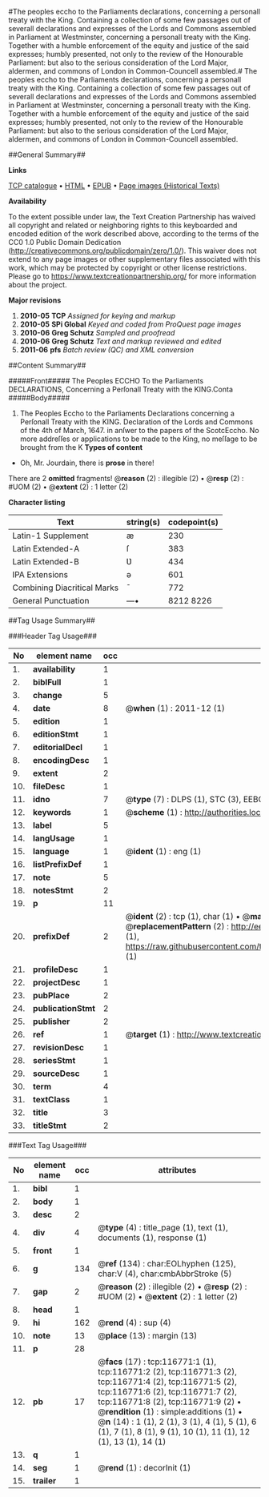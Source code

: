 #The peoples eccho to the Parliaments declarations, concerning a personall treaty with the King. Containing a collection of some few passages out of severall declarations and expresses of the Lords and Commons assembled in Parliament at Westminster, concerning a personall treaty with the King. Together with a humble enforcement of the equity and justice of the said expresses; humbly presented, not only to the review of the Honourable Parliament: but also to the serious consideration of the Lord Major, aldermen, and commons of London in Common-Councell assembled.#
The peoples eccho to the Parliaments declarations, concerning a personall treaty with the King. Containing a collection of some few passages out of severall declarations and expresses of the Lords and Commons assembled in Parliament at Westminster, concerning a personall treaty with the King. Together with a humble enforcement of the equity and justice of the said expresses; humbly presented, not only to the review of the Honourable Parliament: but also to the serious consideration of the Lord Major, aldermen, and commons of London in Common-Councell assembled.

##General Summary##

**Links**

[TCP catalogue](http://www.ota.ox.ac.uk/tcp/)  • 
[HTML](http://tei.it.ox.ac.uk/tcp/Texts-HTML/free/A90/A90447.html)  • 
[EPUB](http://tei.it.ox.ac.uk/tcp/Texts-EPUB/free/A90/A90447.epub) • 
[Page images (Historical Texts)](https://historicaltexts.jisc.ac.uk/eebo-99864541e)

**Availability**

To the extent possible under law, the Text Creation Partnership has waived all copyright and related or neighboring rights to this keyboarded and encoded edition of the work described above, according to the terms of the CC0 1.0 Public Domain Dedication (http://creativecommons.org/publicdomain/zero/1.0/). This waiver does not extend to any page images or other supplementary files associated with this work, which may be protected by copyright or other license restrictions. Please go to https://www.textcreationpartnership.org/ for more information about the project.

**Major revisions**

1. __2010-05__ __TCP__ *Assigned for keying and markup*
1. __2010-05__ __SPi Global__ *Keyed and coded from ProQuest page images*
1. __2010-06__ __Greg Schutz__ *Sampled and proofread*
1. __2010-06__ __Greg Schutz__ *Text and markup reviewed and edited*
1. __2011-06__ __pfs__ *Batch review (QC) and XML conversion*

##Content Summary##

#####Front#####
The Peoples ECCHO To the Parliaments DECLARATIONS, Concerning a Perſonall Treaty with the KING.Conta
#####Body#####

1. The Peoples Eccho to the Parliaments Declarations concerning a Perſonall Treaty with the KING.
Declaration of the Lords and Commons of the 4th of March, 1647. in anſwer to the papers of the ScotcEccho. No more addreſſes or applications to be made to the King, no meſſage to be brought from the K
**Types of content**

  * Oh, Mr. Jourdain, there is **prose** in there!

There are 2 **omitted** fragments! 
 @__reason__ (2) : illegible (2)  •  @__resp__ (2) : #UOM (2)  •  @__extent__ (2) : 1 letter (2)

**Character listing**


|Text|string(s)|codepoint(s)|
|---|---|---|
|Latin-1 Supplement|æ|230|
|Latin Extended-A|ſ|383|
|Latin Extended-B|Ʋ|434|
|IPA  Extensions|ə|601|
|Combining             Diacritical Marks|̄|772|
|General Punctuation|—•|8212 8226|

##Tag Usage Summary##

###Header Tag Usage###

|No|element name|occ|attributes|
|---|---|---|---|
|1.|__availability__|1||
|2.|__biblFull__|1||
|3.|__change__|5||
|4.|__date__|8| @__when__ (1) : 2011-12 (1)|
|5.|__edition__|1||
|6.|__editionStmt__|1||
|7.|__editorialDecl__|1||
|8.|__encodingDesc__|1||
|9.|__extent__|2||
|10.|__fileDesc__|1||
|11.|__idno__|7| @__type__ (7) : DLPS (1), STC (3), EEBO-CITATION (1), PROQUEST (1), VID (1)|
|12.|__keywords__|1| @__scheme__ (1) : http://authorities.loc.gov/ (1)|
|13.|__label__|5||
|14.|__langUsage__|1||
|15.|__language__|1| @__ident__ (1) : eng (1)|
|16.|__listPrefixDef__|1||
|17.|__note__|5||
|18.|__notesStmt__|2||
|19.|__p__|11||
|20.|__prefixDef__|2| @__ident__ (2) : tcp (1), char (1)  •  @__matchPattern__ (2) : ([0-9\-]+):([0-9IVX]+) (1), (.+) (1)  •  @__replacementPattern__ (2) : http://eebo.chadwyck.com/downloadtiff?vid=$1&page=$2 (1), https://raw.githubusercontent.com/textcreationpartnership/Texts/master/tcpchars.xml#$1 (1)|
|21.|__profileDesc__|1||
|22.|__projectDesc__|1||
|23.|__pubPlace__|2||
|24.|__publicationStmt__|2||
|25.|__publisher__|2||
|26.|__ref__|1| @__target__ (1) : http://www.textcreationpartnership.org/docs/. (1)|
|27.|__revisionDesc__|1||
|28.|__seriesStmt__|1||
|29.|__sourceDesc__|1||
|30.|__term__|4||
|31.|__textClass__|1||
|32.|__title__|3||
|33.|__titleStmt__|2||


###Text Tag Usage###

|No|element name|occ|attributes|
|---|---|---|---|
|1.|__bibl__|1||
|2.|__body__|1||
|3.|__desc__|2||
|4.|__div__|4| @__type__ (4) : title_page (1), text (1), documents (1), response (1)|
|5.|__front__|1||
|6.|__g__|134| @__ref__ (134) : char:EOLhyphen (125), char:V (4), char:cmbAbbrStroke (5)|
|7.|__gap__|2| @__reason__ (2) : illegible (2)  •  @__resp__ (2) : #UOM (2)  •  @__extent__ (2) : 1 letter (2)|
|8.|__head__|1||
|9.|__hi__|162| @__rend__ (4) : sup (4)|
|10.|__note__|13| @__place__ (13) : margin (13)|
|11.|__p__|28||
|12.|__pb__|17| @__facs__ (17) : tcp:116771:1 (1), tcp:116771:2 (2), tcp:116771:3 (2), tcp:116771:4 (2), tcp:116771:5 (2), tcp:116771:6 (2), tcp:116771:7 (2), tcp:116771:8 (2), tcp:116771:9 (2)  •  @__rendition__ (1) : simple:additions (1)  •  @__n__ (14) : 1 (1), 2 (1), 3 (1), 4 (1), 5 (1), 6 (1), 7 (1), 8 (1), 9 (1), 10 (1), 11 (1), 12 (1), 13 (1), 14 (1)|
|13.|__q__|1||
|14.|__seg__|1| @__rend__ (1) : decorInit (1)|
|15.|__trailer__|1||
